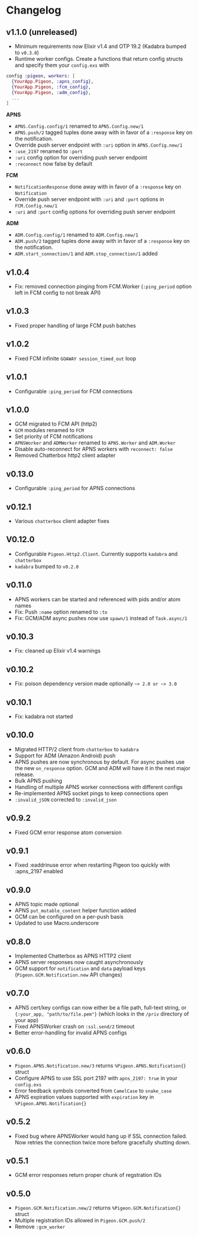 # Changelog

## v1.1.0 (unreleased)
* Minimum requirements now Elixir v1.4 and OTP 19.2 (Kadabra bumped to `v0.3.0`)
* Runtime worker configs. Create a functions that return config
structs and specify them your `config.exs` with

```elixir
config :pigeon, workers: [
  {YourApp.Pigeon, :apns_config},
  {YourApp.Pigeon, :fcm_config},
  {YourApp.Pigeon, :adm_config},
  ...
]
```

**APNS**
* `APNS.Config.config/1` renamed to `APNS.Config.new/1`
* `APNS.push/2` tagged tuples done away with in favor of a `:response` key on
  the notification.
* Override push server endpoint with `:uri` option in `APNS.Config.new/1`
* `:use_2197` renamed to `:port`
* `:uri` config option for overriding push server endpoint
* `:reconnect` now false by default

**FCM**
* `NotificationResponse` done away with in favor of a `:response` key on `Notification`
* Override push server endpoint with `:uri` and `:port` options in `FCM.Config.new/1`
* `:uri` and `:port` config options for overriding push server endpoint

**ADM**
* `ADM.Config.config/1` renamed to `ADM.Config.new/1`
* `ADM.push/2` tagged tuples done away with in favor of a `:response` key on
  the notification.
* `ADM.start_connection/1` and `ADM.stop_connection/1` added

## v1.0.4
* Fix: removed connection pinging from FCM.Worker (`:ping_period` option left in FCM config to not break API)

## v1.0.3
* Fixed proper handling of large FCM push batches

## v1.0.2
* Fixed FCM infinite `GOAWAY session_timed_out` loop

## v1.0.1
* Configurable `:ping_period` for FCM connections

## v1.0.0
* GCM migrated to FCM API (http2)
* `GCM` modules renamed to `FCM`
* Set priority of FCM notifications
* `APNSWorker` and `ADMWorker` renamed to `APNS.Worker` and `ADM.Worker`
* Disable auto-reconnect for APNS workers with `reconnect: false`
* Removed Chatterbox http2 client adapter

## v0.13.0
* Configurable `:ping_period` for APNS connections

## v0.12.1
* Various `chatterbox` client adapter fixes

## V0.12.0
* Configurable `Pigeon.Http2.Client`. Currently supports `kadabra` and `chatterbox`
* `kadabra` bumped to `v0.2.0`

## v0.11.0
* APNS workers can be started and referenced with pids and/or atom names
* Fix: Push `:name` option renamed to `:to`
* Fix: GCM/ADM async pushes now use `spawn/1` instead of `Task.async/1`

## v0.10.3
* Fix: cleaned up Elixir v1.4 warnings

## v0.10.2
* Fix: poison dependency version made optionally `~> 2.0 or ~> 3.0`

## v0.10.1
* Fix: kadabra not started

## v0.10.0
* Migrated HTTP/2 client from `chatterbox` to `kadabra`
* Support for ADM (Amazon Android) push
* APNS pushes are now synchronous by default. For async pushes use the new `on_response` option. GCM and ADM will have it in the next major release.
* Bulk APNS pushing
* Handling of multiple APNS worker connections with different configs
* Re-implemented APNS socket pings to keep connections open
* `:invalid_jSON` corrected to `:invalid_json`

## v0.9.2
* Fixed GCM error response atom conversion

## v0.9.1
* Fixed :eaddrinuse error when restarting Pigeon too quickly with :apns_2197 enabled

## v0.9.0
* APNS topic made optional
* APNS `put_mutable_content` helper function added
* GCM can be configured on a per-push basis
* Updated to use Macro.underscore

## v0.8.0
* Implemented Chatterbox as APNS HTTP2 client
* APNS server responses now caught asynchronously
* GCM support for `notification` and `data` payload keys (`Pigeon.GCM.Notification.new` API changes)

## v0.7.0
* APNS cert/key configs can now either be a file path, full-text string, or `{:your_app, "path/to/file.pem"}` (which looks in the `/priv` directory of your app)
* Fixed APNSWorker crash on `:ssl.send/2` timeout
* Better error-handling for invalid APNS configs

## v0.6.0
* `Pigeon.APNS.Notification.new/3` returns `%Pigeon.APNS.Notification{}` struct
* Configure APNS to use SSL port 2197 with `apns_2197: true` in your `config.exs`
* Error feedback symbols converted from `CamelCase` to `snake_case`
* APNS expiration values supported with `expiration` key in `%Pigeon.APNS.Notification{}`

## v0.5.2
* Fixed bug where APNSWorker would hang up if SSL connection failed. Now retries the connection twice more before gracefully shutting down. 

## v0.5.1
* GCM error responses return proper chunk of regstration IDs

## v0.5.0
* `Pigeon.GCM.Notification.new/2` returns `%Pigeon.GCM.Notification{}` struct
* Multiple registration IDs allowed in `Pigeon.GCM.push/2`
* Remove `:gcm_worker`

